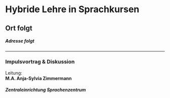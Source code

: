# Hybride Lehre in Sprachkursen  
## Ort folgt 
##### Adresse folgt 
--- 
### Impulsvortrag & Diskussion  
Leitung: \
**M.A. Anja-Sylvia Zimmermann**  
##### Zentraleinrichtung Sprachenzentrum  